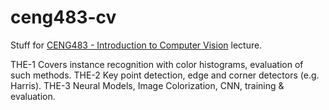 # ceng483-cv
Stuff for [CENG483 - Introduction to Computer Vision](https://user.ceng.metu.edu.tr/~gcinbis/courses/Fall23/CENG483/) lecture.

THE-1 Covers instance recognition with color histograms, evaluation of such methods.
THE-2 Key point detection, edge and corner detectors (e.g. Harris).
THE-3 Neural Models, Image Colorization, CNN, training & evaluation.

